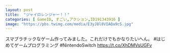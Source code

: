 ```yaml
---
layout: post
title:  "ジャイロレンジャー！！"
categories: [ GameID, すごい,アクション,ID191343916 ]
image: "https://pbs.twimg.com/media/E3yJ8l8VIAQa9cS.jpg"
---
```

スマブラチックなゲーム作ってみました。これだけでもかなりたいへん。
 #はじめてゲームプログラミング #NintendoSwitch https://t.co/XhDMVsUGFv
